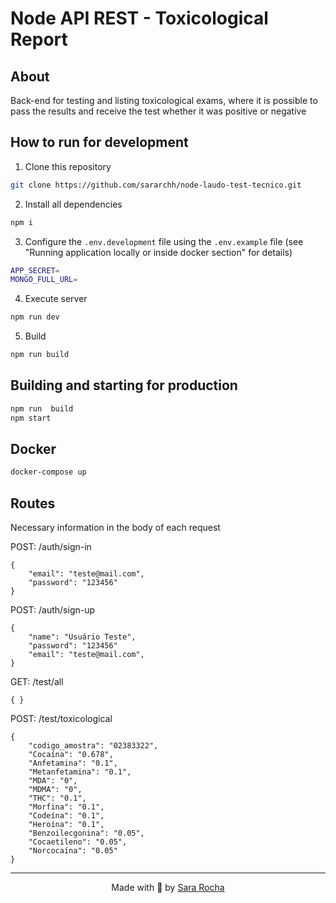 
# Node API REST - Toxicological Report

  
## About
Back-end for testing and listing toxicological exams, where it is possible to pass the results and receive the test whether it was positive or negative

## How to run for development


1. Clone this repository
```bash
git clone https://github.com/sararchh/node-laudo-test-tecnico.git
```
2. Install all dependencies
```bash
npm i
```
3. Configure the `.env.development` file using the `.env.example` file (see "Running application locally or inside docker section" for details)
```bash
APP_SECRET=
MONGO_FULL_URL=
```
4. Execute server
```bash
npm run dev
```
5. Build
```bash
npm run build
```
  

## Building and starting for production
  
```bash
npm run  build
npm start
```

## Docker

```bash
docker-compose up
```

## Routes

Necessary information in the body of each request

POST: /auth/sign-in
```
{
    "email": "teste@mail.com",
    "password": "123456"
}
```

POST: /auth/sign-up
```
{
    "name": "Usuário Teste",
    "password": "123456"
    "email": "teste@mail.com",
}
```

GET: /test/all
```
{ }
```

POST: /test/toxicological
```
{
    "codigo_amostra": "02383322",
    "Cocaína": "0.678",
    "Anfetamina": "0.1",
    "Metanfetamina": "0.1",
    "MDA": "0",
    "MDMA": "0",
    "THC": "0.1",
    "Morfina": "0.1",
    "Codeína": "0.1",
    "Heroína": "0.1",
    "Benzoilecgonina": "0.05",
    "Cocaetileno": "0.05",
    "Norcocaína": "0.05"
}
```
  ---

<p  align="center">Made with 💜 by <a  href="https://github.com/sararchh"  target="_blank">Sara Rocha</a></p>
